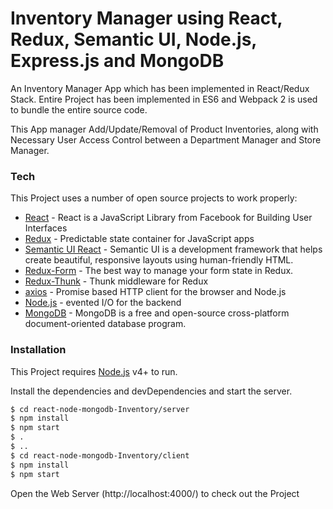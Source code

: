 # Inventory Manager using React, Redux, Semantic UI, Node.js, Express.js and MongoDB

An Inventory Manager App which has been implemented in React/Redux Stack. Entire Project has been implemented in ES6 and Webpack 2 is used to bundle the entire source code.

This App manager Add/Update/Removal of Product Inventories, along with Necessary User Access Control between a Department Manager and Store Manager.

### Tech

This Project uses a number of open source projects to work properly:

* [React] - React is a JavaScript Library from Facebook for Building User Interfaces
* [Redux] - Predictable state container for JavaScript apps
* [Semantic UI React] - Semantic UI is a development framework that helps create beautiful, responsive layouts using human-friendly HTML.
* [Redux-Form] - The best way to manage your form state in Redux.
* [Redux-Thunk] - Thunk middleware for Redux
* [axios] - Promise based HTTP client for the browser and Node.js
* [Node.js] - evented I/O for the backend
* [MongoDB] - MongoDB is a free and open-source cross-platform document-oriented database program.


### Installation

This Project requires [Node.js](https://nodejs.org/) v4+ to run.

Install the dependencies and devDependencies and start the server.

```sh
$ cd react-node-mongodb-Inventory/server
$ npm install
$ npm start
$ .
$ ..
$ cd react-node-mongodb-Inventory/client
$ npm install
$ npm start
```

Open the Web Server (http://localhost:4000/) to check out the Project

   [React]: https://facebook.github.io/react/
   [Redux]: https://github.com/reactjs/redux
   [Node.js]: <http://nodejs.org>
   [Semantic UI React]: https://react.semantic-ui.com/
   [Redux-Form]: https://github.com/erikras/redux-form/
   [Redux-Thunk]: https://github.com/gaearon/redux-thunk
   [axios]: https://github.com/mzabriskie/axios
   [MongoDB]: https://www.mongodb.com/
